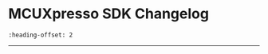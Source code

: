 # MCUXpresso SDK Changelog

```{include} /examples/_boards/evk9mimx8ulp/ChangeLog_board.md
:heading-offset: 2
```
---
